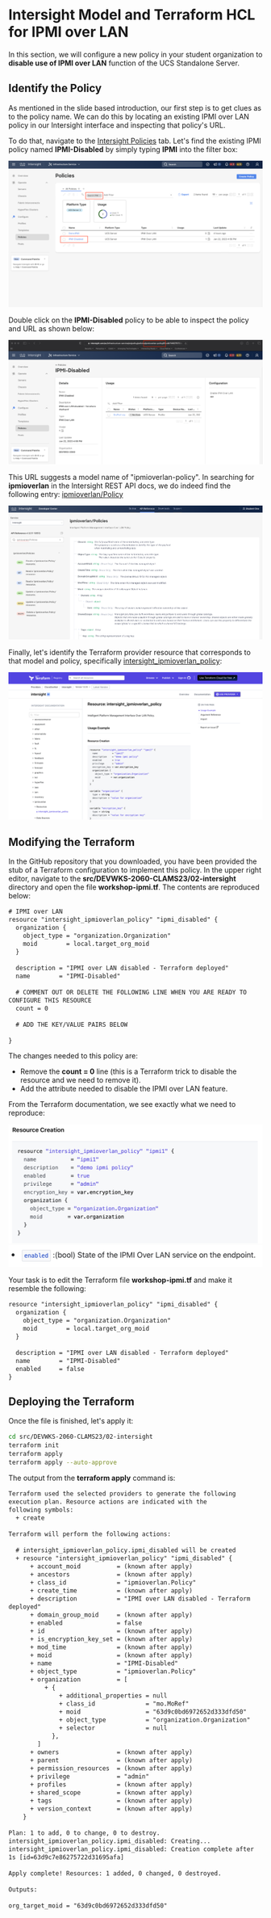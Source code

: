 # Intersight Model and Terraform HCL for IPMI over LAN

In this section, we will configure a new policy in your student organization to **disable use of IPMI over LAN** function of the UCS Standalone Server.

## Identify the Policy

As mentioned in the slide based introduction, our first step is to get clues as to the policy name. We can do this by locating an existing IPMI over LAN policy in our Intersight interface and inspecting that policy's URL.

To do that, navigate to the [Intersight Policies](https://intersight.com/an/infrastructure-service/an/policy/policies/) tab.  Let's find the existing IPMI policy named **IPMI-Disabled** by simply typing **IPMI** into the filter box:

![Locate IPMI Policy](./images/intersight/find-existing-ipmi-policy.png)

Double click on the **IPMI-Disabled** policy to be able to inspect the policy and URL as shown below:

![Identify IPMI Policy Model](./images/intersight/identify-ipmi-policy.png)

This URL suggests a model name of "ipmioverlan-policy".  In searching for **ipmioverlan** in the Intersight REST API docs, we do indeed find the following entry: [ipmioverlan/Policy](https://intersight.com/apidocs/apirefs/ipmioverlan/Policies/model/)

![REST API ipmioverlan/Policy](./images/intersight/ipmioverlan-policy.png)

Finally, let's identify the Terraform provider resource that corresponds to that model and policy, specifically [intersight_ipmioverlan_policy](https://registry.terraform.io/providers/CiscoDevNet/intersight/latest/docs/resources/ipmioverlan_policy):

![Terraform provider intersight_ipmioverlan_policy](./images/intersight/intersight_ipmioverlan_policy.png)

## Modifying the Terraform

In the GitHub repository that you downloaded, you have been provided the stub of a Terraform configuration to implement this policy.  In the upper right editor, navigate to the **src/DEVWKS-2060-CLAMS23/02-intersight** directory and open the file **workshop-ipmi.tf**.  The contents are reproduced below:

```
# IPMI over LAN
resource "intersight_ipmioverlan_policy" "ipmi_disabled" {
  organization {
    object_type = "organization.Organization"
    moid        = local.target_org_moid
  }

  description = "IPMI over LAN disabled - Terraform deployed"
  name        = "IPMI-Disabled"

  # COMMENT OUT OR DELETE THE FOLLOWING LINE WHEN YOU ARE READY TO CONFIGURE THIS RESOURCE
  count = 0

  # ADD THE KEY/VALUE PAIRS BELOW

}
```

The changes needed to this policy are:

- Remove the **count = 0** line (this is a Terraform trick to disable the resource and we need to remove it).
- Add the attribute needed to disable the IPMI over LAN feature.

From the Terraform documentation, we see exactly what we need to reproduce:

![Provider Resource Example](./images/intersight/provider-example.png)
![Provider Resource Attribute Doc](./images/intersight/provider-enabled-docs.png)

Your task is to edit the Terraform file **workshop-ipmi.tf** and make it resemble the following:

```
resource "intersight_ipmioverlan_policy" "ipmi_disabled" {
  organization {
    object_type = "organization.Organization"
    moid        = local.target_org_moid
  }

  description = "IPMI over LAN disabled - Terraform deployed"
  name        = "IPMI-Disabled"
  enabled     = false
}
```

## Deploying the Terraform

Once the file is finished, let's apply it:

```bash
cd src/DEVWKS-2060-CLAMS23/02-intersight
terraform init
terraform apply
terraform apply --auto-approve
```

The output from the **terraform apply** command is:

```
Terraform used the selected providers to generate the following execution plan. Resource actions are indicated with the
following symbols:
  + create

Terraform will perform the following actions:

  # intersight_ipmioverlan_policy.ipmi_disabled will be created
  + resource "intersight_ipmioverlan_policy" "ipmi_disabled" {
      + account_moid          = (known after apply)
      + ancestors             = (known after apply)
      + class_id              = "ipmioverlan.Policy"
      + create_time           = (known after apply)
      + description           = "IPMI over LAN disabled - Terraform deployed"
      + domain_group_moid     = (known after apply)
      + enabled               = false
      + id                    = (known after apply)
      + is_encryption_key_set = (known after apply)
      + mod_time              = (known after apply)
      + moid                  = (known after apply)
      + name                  = "IPMI-Disabled"
      + object_type           = "ipmioverlan.Policy"
      + organization          = [
          + {
              + additional_properties = null
              + class_id              = "mo.MoRef"
              + moid                  = "63d9c0bd6972652d333dfd50"
              + object_type           = "organization.Organization"
              + selector              = null
            },
        ]
      + owners                = (known after apply)
      + parent                = (known after apply)
      + permission_resources  = (known after apply)
      + privilege             = "admin"
      + profiles              = (known after apply)
      + shared_scope          = (known after apply)
      + tags                  = (known after apply)
      + version_context       = (known after apply)
    }

Plan: 1 to add, 0 to change, 0 to destroy.
intersight_ipmioverlan_policy.ipmi_disabled: Creating...
intersight_ipmioverlan_policy.ipmi_disabled: Creation complete after 1s [id=63d9c7e86275722d31695afa]

Apply complete! Resources: 1 added, 0 changed, 0 destroyed.

Outputs:

org_target_moid = "63d9c0bd6972652d333dfd50"
```
